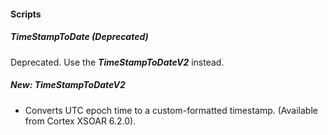 
#### Scripts
##### TimeStampToDate (Deprecated)
Deprecated. Use the ***TimeStampToDateV2*** instead.
##### New: TimeStampToDateV2
- Converts UTC epoch time to a custom-formatted timestamp. (Available from Cortex XSOAR 6.2.0).

